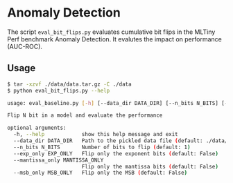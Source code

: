 # Anomaly Detection

The script `eval_bit_flips.py` evaluates cumulative bit flips in the MLTiny Perf benchmark Anomaly Detection. It evalutes the impact on performance (AUC-ROC).

## Usage

```bash
$ tar -xzvf ./data/data.tar.gz -C ./data
$ python eval_bit_flips.py --help

usage: eval_baseline.py [-h] [--data_dir DATA_DIR] [--n_bits N_BITS] [--exp_only EXP_ONLY] [--mantissa_only MANTISSA_ONLY] [--msb_only MSB_ONLY]

Flip N bit in a model and evaluate the performance

optional arguments:
  -h, --help            show this help message and exit
  --data_dir DATA_DIR   Path to the pickled data file (default: ./data/)
  --n_bits N_BITS       Number of bits to flip (default: 1)
  --exp_only EXP_ONLY   Flip only the exponent bits (default: False)
  --mantissa_only MANTISSA_ONLY
                        Flip only the mantissa bits (default: False)
  --msb_only MSB_ONLY   Flip only the MSB (default: False)
```